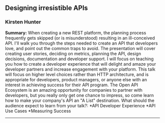 ## Designing irresistible APIs

### Kirsten Hunter

__Summary:__
When creating a new REST platform, the planning process frequently gets skipped (or is misunderstood) resulting in an ill-conceived API. I'll walk you through the steps needed to create an API that developers love, and point out the common traps to avoid. The presentation will cover creating user stories, deciding on metrics, planning the API, design decisions, documentation and developer support. I will focus on teaching you how to create a developer experience that will delight and amaze your developer partners and increase engagement with your platform. This talk will focus on higher level choices rather than HTTP architecture, and is appropriate for developers, product managers, or anyone else with an interest in achieving success for their API program. The Open API Ecosystem is an amazing opportunity for companies to partner with developers, but you really only get one chance to impress, so come learn how to make your company's API an "A List" destination. What should the audience expect to learn from your talk?: *API Developer Experience *API Use Cases *Measuring Success

---

